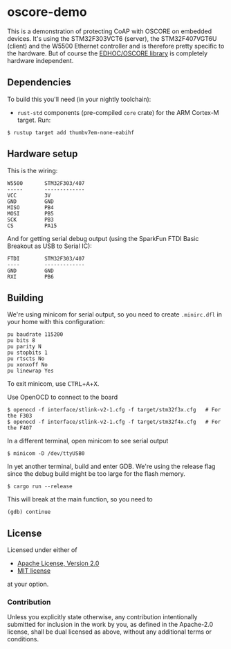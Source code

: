 # oscore-demo

This is a demonstration of protecting CoAP with OSCORE on embedded devices.
It's using the STM32F303VCT6 (server), the STM32F407VGT6U (client) and the
W5500 Ethernet controller and is therefore pretty specific to the hardware.
But of course the [EDHOC/OSCORE library](https://github.com/martindisch/oscore)
is completely hardware independent.

## Dependencies

To build this you'll need (in your nightly toolchain):

- `rust-std` components (pre-compiled `core` crate) for the ARM Cortex-M
  target. Run:

```console
$ rustup target add thumbv7em-none-eabihf
```

## Hardware setup
This is the wiring:
```
W5500       STM32F303/407
-----       -------------
VCC         3V
GND         GND
MISO        PB4
MOSI        PB5
SCK         PB3
CS          PA15
```

And for getting serial debug output (using the SparkFun FTDI Basic Breakout as
USB to Serial IC):
```
FTDI        STM32F303/407
----        -------------
GND         GND
RXI         PB6
```

## Building
We're using minicom for serial output, so you need to create `.minirc.dfl` in
your home with this configuration:
```
pu baudrate 115200
pu bits 8
pu parity N
pu stopbits 1
pu rtscts No
pu xonxoff No
pu linewrap Yes
```
To exit minicom, use <kbd>CTRL</kbd>+<kbd>A</kbd>+<kbd>X</kbd>.

Use OpenOCD to connect to the board
```console
$ openocd -f interface/stlink-v2-1.cfg -f target/stm32f3x.cfg   # For the F303
$ openocd -f interface/stlink-v2-1.cfg -f target/stm32f4x.cfg   # For the F407
```
In a different terminal, open minicom to see serial output
```console
$ minicom -D /dev/ttyUSB0
```
In yet another terminal, build and enter GDB. We're using the release flag
since the debug build might be too large for the flash memory.
```console
$ cargo run --release
```
This will break at the main function, so you need to
```console
(gdb) continue
```

## License
Licensed under either of

 * [Apache License, Version 2.0](LICENSE-APACHE)
 * [MIT license](LICENSE-MIT)

at your option.

### Contribution

Unless you explicitly state otherwise, any contribution intentionally submitted
for inclusion in the work by you, as defined in the Apache-2.0 license, shall
be dual licensed as above, without any additional terms or conditions.
